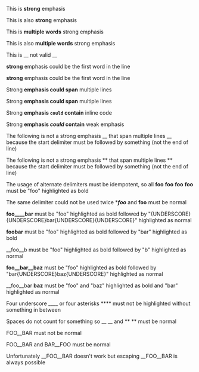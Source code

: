
This is __strong__ emphasis

This is also **strong** emphasis

This is __multiple words__ strong emphasis

This is also **multiple words** strong emphasis

This is __ not valid __

**strong** emphasis could be the first word in the line

__strong__ emphasis could be the first word in the line

Strong **emphasis
could span** multiple lines

Strong __emphasis
could span__ multiple lines

Strong __emphasis `could` contain__ inline code

Strong __emphasis *could* contain__ weak emphasis

The following is not a strong emphasis __
that span multiple lines
__ because the start delimiter must be followed by something (not the end of line)

The following is not a strong emphasis **
that span multiple lines
** because the start delimiter must be followed by something (not the end of line)

The usage of alternate delimiters must be idempotent, so all __foo__ **foo** __**foo**__ **__foo__** must be "foo" highlighted as bold

The same delimiter could not be used twice ****foo*** and ____foo____ must be normal

__foo____bar__ must be "foo" highlighted as bold followed by "{UNDERSCORE}{UNDERSCORE}bar{UNDERSCORE}{UNDERSCORE}" highlighted as normal

__foo__**bar** must be "foo" highlighted as bold followed by "bar" highlighted as bold

__foo__b must be "foo" highlighted as bold followed by "b" highlighted as normal

__foo__bar__baz__ must be "foo" highlighted as bold followed by "bar{UNDERSCORE}baz{UNDERSCORE}" highlighted as normal

__foo__bar __baz__ must be "foo" and "baz" highlighted as bold and "bar" highlighted as normal

Four underscore ____ or four asterisks **** must not be highlighted without something in between

Spaces do not count for something so __ __ and ** ** must be normal

FOO__BAR must not be normal

FOO__BAR and BAR__FOO must be normal

Unfortunately __FOO__BAR doesn't work but escaping \__FOO__BAR is always possible

